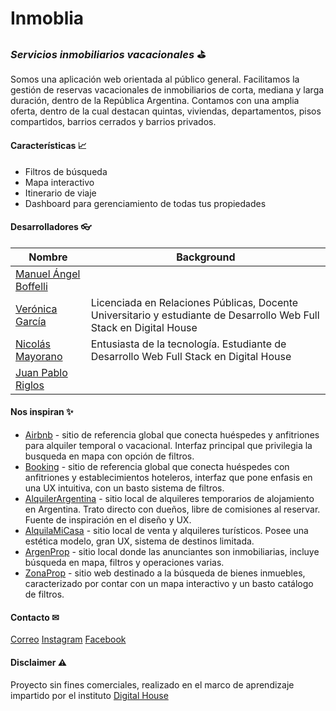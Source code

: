 # Inmoblia

### _Servicios inmobiliarios vacacionales_ ⛳

Somos una aplicación web orientada al público general. Facilitamos la gestión de reservas vacacionales de inmobiliarios de corta, mediana y larga duración, dentro de la República Argentina. Contamos con una amplia oferta, dentro de la cual destacan quintas, viviendas, departamentos, pisos compartidos, barrios cerrados y barrios privados.

#### Características 📈

- Filtros de búsqueda
- Mapa interactivo
- Itinerario de viaje
- Dashboard para gerenciamiento de todas tus propiedades

#### Desarrolladores 👓

| Nombre                                    | Background                                                                                                            |
| ----------------------------------------- | --------------------------------------------------------------------------------------------------------------------- |
| [Manuel Ángel Boffelli]                   |                                                                                                                       |
| [Verónica García]                         | Licenciada en Relaciones Públicas, Docente Universitario y estudiante de Desarrollo Web Full Stack en Digital House   |
| [Nicolás Mayorano]                        | Entusiasta de la tecnología. Estudiante de Desarrollo Web Full Stack en Digital House                                 |
| [Juan Pablo Riglos]                       |                                                                                                                       |

#### Nos inspiran ✨

- [Airbnb] - sitio de referencia global que conecta huéspedes y anfitriones para alquiler temporal o vacacional. Interfaz principal que privilegia la busqueda en mapa con opción de filtros.
- [Booking] - sitio de referencia global que conecta huéspedes con anfitriones y establecimientos hoteleros, interfaz que pone enfasis en una UX intuitiva, con un basto sistema de filtros.
- [AlquilerArgentina] - sitio local de alquileres temporarios de alojamiento en Argentina. Trato directo con dueños, libre de comisiones al reservar. Fuente de inspiración en el diseño y UX.
- [AlquilaMiCasa] - sitio local de venta y alquileres turísticos. Posee una estética modelo, gran UX, sistema de destinos limitada.
- [ArgenProp] - sitio local donde las anunciantes son inmobiliarias, incluye búsqueda en mapa, filtros y operaciones varias.
- [ZonaProp] - sitio web destinado a la búsqueda de bienes inmuebles, caracterizado por contar con un mapa interactivo y un basto catálogo de filtros.

#### Contacto ✉

[Correo](mailto:contacto@inmoblia.com)
[Instagram](https://www.instagram.com/inmoblia/)
[Facebook](https://www.facebook.com/inmoblia/)

#### Disclaimer ⚠
Proyecto sin fines comerciales, realizado en el marco de aprendizaje impartido por el instituto [Digital House](https://www.digitalhouse.com/ar)

[//]: # "Reference links"
[Airbnb]: <https://www.airbnb.com.ar/>
[Booking]: <https://www.booking.com/index.es-ar.html>
[AlquilerArgentina]: <https://www.alquilerargentina.com>
[AlquilaMiCasa]: <https://alquilamicasa.com.ar>
[ArgenProp]: <https://www.argenprop.com/>
[ZonaProp]: <https://www.zonaprop.com.ar/>
[Manuel Ángel Boffelli]: <https://github.com/manuelAngel0909>
[Verónica García]: <https://github.com/VeronicaAGarcia>
[Nicolás Mayorano]: <https://github.com/nicomayorano>
[Juan Pablo Riglos]: <https://github.com/JuanPabloRiglos>
